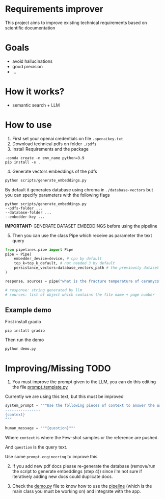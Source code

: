 # Requirements improver

This project aims to improve existing technical requirements based on scientific documentation

# Goals
- avoid hallucinations
- good precision
- ...

# How it works?

- semantic search + LLM


# How to use

1. First set your openai credentials on file `.openaikey.txt`
2. Download technical pdfs on folder `./pdfs`
3. Install Requirements and the package
```
-conda create -n env_name python=3.9
pip install -e .
```
4. Generate vectors embeddings of the pdfs

```py
python scripts/generate_embeddings.py
```
By default it generates database using chroma in `./database-vectors` but you can specify parameters with the following flags

```
python scripts/generate_embeddings.py
--pdfs-folder ...
--database-folder ...  
--embedder-key ...
```

**IMPORTANT:** GENERATE DATASET EMBEDDINGS before using the pipeline

5. Then you can use the class Pipe which receive as parameter the text query

```py
from pipelines.pipe import Pipe
pipe = Pipe(
    embedder_device=device, # cpu by default
    top_k=top_k_default, # not needed 3 by default
    persistance_vectors=database_vectors_path # the previously dataset path
)

response, sources = pipe("what is the fracture temperature of ceramycs?")

# response: string generated by llm
# sources: list of object which contains the file name + page number
```

## Example demo

First install gradio

```pip install gradio```

Then run the demo

```python demo.py```

# Improving/Missing TODO

1. You must improve the prompt given to the LLM, you can do this editing the file [prompt_template.py](./pipelines/prompt_template.py)

Currently we are using this text, but this must be improved

```py
system_prompt = """Use the following pieces of context to answer the users question. \nIf you don't know the answer, just say that you don't know, don't try to make up an answer.
----------------
{context}
"""

human_message = """{question}"""
```

Where `context` is where the Few-shot samples or the reference are pushed.

And `question` is the query text.

Use some `prompt-engineering` to improve this.

2. If you add new pdf docs please re-generate the database (remove/run the script to generate embeddings (step 4)) since i'm not sure if iteratively adding new docs could duplicate docs.

3. Check the [demo.py](./demo.py) file to know how to use the [pipeline](./pipelines/pipe.py) (which is the main class you must be working on) and integrate with the app.